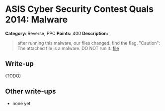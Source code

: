 # ASIS Cyber Security Contest Quals 2014: Malware

**Category:** Reverse, PPC
**Points:** 400
**Description:**

> after running this malware, our files changed. find the flag.
> "Caution": The attached file is a malware. DO NOT run it.
> [file](re_400_a60dcaddf7430953d053d9fec5b0c932)

## Write-up

(TODO)

## Other write-ups

* none yet
